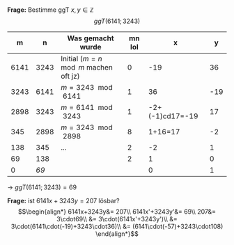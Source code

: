 **Frage:** Bestimme ggT
$x,y \in\mathbb{Z}$
 $$ggT(6141; 3243)$$

| **m** | **n** | Was gemacht wurde                    | mn lol | x               | y   |
| ----- | ----- | ------------------------------------ | ------ | --------------- | --- |
| 6141  | 3243  | Initial ($m =n\mod m$ machen oft jz) | 0      | -19             | 36  |
| 3243  | 6141  | $m =3243\mod 6141$                   | 1      | 36              | -19 |
| 2898  | 3243  | $m =6141\mod 3243$                   | 1      | -2+(-1)cd17=-19 | 17  |
| 345   | 2898  | $m =3243\mod 2898$                   | 8      | 1+16=17         | -2  |
| 138   | 345   | ...                                  | 2      | -2              | 1   |
| 69    | 138   |                                      | 2      | 1               | 0   |
| 0     | *69*  |                                      |        | 0               | 1   |
-> $ggT(6141; 3243)=69$

**Frage:** ist $6141x+3243y=207$ lösbar?
$$\begin{align*}
6141x+3243y&= 207\\
6141x'+3243y'&= 69\\
207&= 3\cdot69\\
&= 3\cdot(6141x'+3243y')\\
&= 3\cdot(6141\cdot(-19)+3243\cdot36)\\
&= (6141\cdot(-57)+3243\cdot108)
\end{align*}$$
